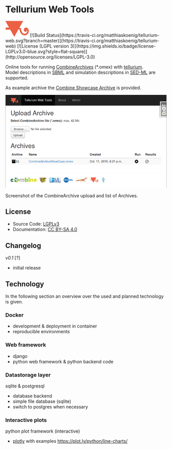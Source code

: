 # Tellurium Web Tools
<img title="tellurium logo" src="./teweb/combine/static/combine/images/logos/te.png" height="50" />
[![Build Status](https://travis-ci.org/matthiaskoenig/tellurium-web.svg?branch=master)](https://travis-ci.org/matthiaskoenig/tellurium-web)
[![License (LGPL version 3)](https://img.shields.io/badge/license-LGPLv3.0-blue.svg?style=flat-square)](http://opensource.org/licenses/LGPL-3.0)

Online tools for running [CombineArchives](http://co.mbine.org/documents/archive) (*.omex) with [tellurium](http://tellurium.analogmachine.org/).   
Model descriptions in 
[SBML](http://sbml.org) and simulation descriptions in [SED-ML](http://sed-ml.org) are supported.

As example archive the [Combine Showcase Archive](https://github.com/SemsProject/CombineArchiveShowCase) is provided.

<img title="Screenshot Tellurium Web Tools" src="./docs/images/screenshot.png" width="600" />

Screenshot of the CombineArchive upload and list of Archives.

## License
* Source Code: [LGPLv3](http://opensource.org/licenses/LGPL-3.0)
* Documentation: [CC BY-SA 4.0](http://creativecommons.org/licenses/by-sa/4.0/)

## Changelog
*v0.1* [?]
- initial release

## Technology
In the following section an overview over the used and planned technology is 
given.
### Docker 
* development & deployment in container
* reproducible environments

### Web framework 
* django
* python web framework & python backend code

### Datastorage layer
sqlite & postgresql
* database backend
* simple file database (sqlite)
* switch to postgres when necessary

### Interactive plots
python plot framework (interactive)
* [plotly](https://plot.ly/python/) with examples https://plot.ly/python/line-charts/

